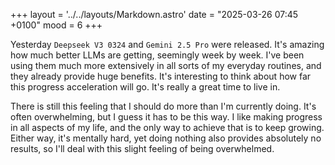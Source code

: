 +++
layout = '../../layouts/Markdown.astro'
date = "2025-03-26 07:45 +0100"
mood = 6
+++

Yesterday `Deepseek V3 0324` and `Gemini 2.5 Pro` were released. It's amazing how much better LLMs are getting, seemingly week by week. I've been using them much more extensively in all sorts of my everyday routines, and they already provide huge benefits. It's interesting to think about how far this progress acceleration will go. It's really a great time to live in.

There is still this feeling that I should do more than I'm currently doing. It's often overwhelming, but I guess it has to be this way. I like making progress in all aspects of my life, and the only way to achieve that is to keep growing. Either way, it's mentally hard, yet doing nothing also provides absolutely no results, so I'll deal with this slight feeling of being overwhelmed.